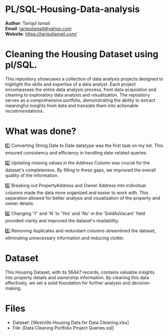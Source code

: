 # PL/SQL-Housing-Data-analysis

**Author**: Tariqul Ismail <br />
**Email**: tariqulismail@yahoo.com <br />
**Website**: https://tariqulismail.com/ <br />


# Cleaning the Housing Dataset using pl/SQL.

This repository showcases a collection of data analysis projects designed to highlight the skills and expertise of a data analyst. Each project encompasses the entire data analysis process, from data acquisition and cleaning to exploratory data analysis and visualization. The repository serves as a comprehensive portfolio, demonstrating the ability to extract meaningful insights from data and translate them into actionable recommendations.



# What was done?
1️⃣ Converting String Date to Date datatype was the first task on my list. This ensured consistency and efficiency in handling date-related queries.

2️⃣ Updating missing values in the Address Column was crucial for the dataset's completeness. By filling in these gaps, we improved the overall quality of the information.

3️⃣ Breaking out PropertyAddress and Owner Address into individual columns made the data more organized and easier to work with. This separation allowed for better analysis and visualization of the property and owner details.

4️⃣ Changing 'Y' and 'N' to 'Yes' and 'No' in the 'SoldAsVacant' field provided clarity and improved the dataset's readability.

5️⃣ Removing duplicates and redundant columns streamlined the dataset, eliminating unnecessary information and reducing clutter.

# Dataset
This Housing Dataset, with its 56447 records, contains valuable insights into property details and ownership information. By cleaning this data effectively, we set a solid foundation for further analysis and decision-making.

# Files
- Dataset: [Westville Housing Data for Data Cleaning.xlsx]
- File: [Data Cleaning Portfolio Project Queries.sql]
